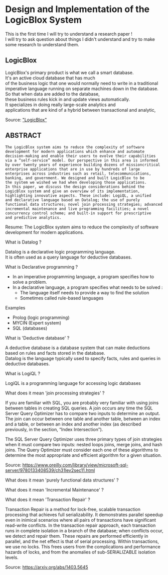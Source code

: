 # Design and Implementation of the LogicBlox System

This is the first time I will try to understand a research paper ! </br>
I will try to ask question about things I didn't understand and try to make some research to understand them.

## LogicBlox

LogicBlox's primary product is what we call a smart database. </br>
It's an active cloud database that has much </br>
of the business logic that one would normally need to write in a traditional </br>
imperative language running on separate machines down in the database. </br>
So that when data are added to the database, </br>
these business rules kick in and update views automatically. </br>
It specializes in doing really large-scale analytics and </br>
applications that are kind of a hybrid between transactional and analytic, </br>

Source: ["LogicBlox"](https://www.youtube.com/watch?v=8d9FY6MHO-c&ab_channel=Udacity)

## ABSTRACT

```text
The LogicBlox system aims to reduce the complexity of software
development for modern applications which enhance and automate
decision-making and enable their users to evolve their capabilities
via a “self-service” model. Our perspective in this area is informed
by over twenty years of experience building dozens of missioncritical enterprise applications that are in use by hundreds of large
enterprises across industries such as retail, telecommunications,
banking, and government. We designed and built LogicBlox to be
the system we wished we had when developing those applications.
In this paper, we discuss the design considerations behind the
LogicBlox system and give an overview of its implementation,
highlighting innovative aspects. These include: LogiQL, a unified
and declarative language based on Datalog; the use of purely functional data structures; novel join processing strategies; advanced
incremental maintenance and live programming facilities; a novel
concurrency control scheme; and built-in support for prescriptive
and predictive analytics.

```

Resume:
The LogicBlox system aims to reduce the complexity of software </br>
development for modern applications. </br>

What is Datalog ?

Datalog is a declarative logic programming language. </br>
It is often used as a query language for deductive databases.

What is Declarative programming ?

- In an imperative programming language, a program specifies how to solve a problem.
- In a declarative language, a program specifies what needs to be solved :
  - The language itself needs to provide a way to find the solution
  - Sometimes called rule-based languages

Examples

- Prolog (logic programming)
- MYCIN (Expert system)
- SQL (databases)

What is 'Deductive database' ?

A deductive database is a database system that can make deductions based on rules and facts stored in the database. </br>
Datalog is the language typically used to specify facts, rules and queries in deductive databases.

What is LogiQL ?

LogiQL is a programming language for accessing logic databases

What does it mean 'join processing strategies' ?

If you are familiar with SQL, you are probably very familiar with using joins between tables in creating SQL queries. A join occurs any time the SQL Server Query Optimizer has to compare two inputs to determine an output. The join can occur between one table and another table, between an index and a table, or between an index and another index (as described previously, in the section, “Index Intersection”).

The SQL Server Query Optimizer uses three primary types of join strategies when it must compare two inputs: nested loops joins, merge joins, and hash joins. The Query Optimizer must consider each one of these algorithms to determine the most appropriate and efficient algorithm for a given situation.

Source: https://www.oreilly.com/library/view/microsoft-sql-server/9780133408539/ch31lev2sec11.html

What does it mean 'purely functional data structures' ?

What does it mean 'Incremental Maintenance' ?

What does it mean 'Transaction Repair' ?

Transaction Repair is a method for lock-free, scalable transaction processing that achieves full serializability. It demonstrates parallel speedup even in inimical scenarios where all pairs of transactions have significant read-write conflicts. In the transaction repair approach, each transaction runs in complete isolation in a branch of the database; when conflicts occur, we detect and repair them. These repairs are performed efficiently in parallel, and the net effect is that of serial processing. Within transactions, we use no locks. This frees users from the complications and performance hazards of locks, and from the anomalies of sub-SERIALIZABLE isolation levels.

Source: https://arxiv.org/abs/1403.5645
